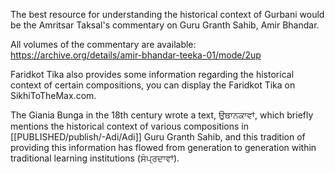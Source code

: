 The best resource for understanding the historical context of Gurbani would be the Amritsar Taksal's commentary on Guru Granth Sahib, Amir Bhandar. 

All volumes of the commentary are available: https://archive.org/details/amir-bhandar-teeka-01/mode/2up

Faridkot Tika also provides some information regarding the historical context of certain compositions, you can display the Faridkot Tika on SikhiToTheMax.com. 

The Giania Bunga in the 18th century wrote a text, ਉਥਾਨਕਾਵਾਂ, which briefly mentions the historical context of various compositions in [[PUBLISHED/publish/-Adi/Adi]] Guru Granth Sahib, and this tradition of providing this information has flowed from generation to generation within traditional learning institutions (ਸੰਪ੍ਰਦਾਵਾਂ). 